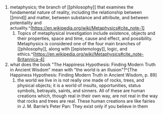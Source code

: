 1. metaphysics; the branch of [[philosophy]] that examines the fundamental nature of reality, including the relationship between [[mind]] and matter, between substance and attribute, and between potentiality and actuality.^[https://en.wikipedia.org/wiki/Metaphysics#cite_note-1]
	1. Topics of metaphysical investigation include existence, objects and their properties, space and time, cause and effect, and possibility. Metaphysics is considered one of the four main branches of [[philosophy]], along with [[epistemology]], logic, and ethics.^[https://en.wikipedia.org/wiki/Metaphysics#cite_note-Britannica-4]
2. what does the book "The Happiness Hypothesis: Finding Modern Truth in Ancient Wisdom" mean with "the world is an illusion"?^[The Happiness Hypothesis: Finding Modern Truth in Ancient Wisdom, p. 89]
	1. the world we live in is not really one made of rocks, trees, and physical objects; it is a world of insults, opportunities, status symbols, betrayals, saints, and sinners. All of these are human creations which, though real in their own way, are not real in the way that rocks and trees are real. These human creations are like fairies in J. M. Barrie’s Peter Pan: They exist only if you believe in them